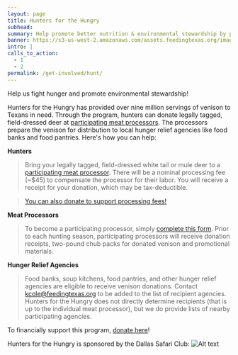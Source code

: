 ```yaml
---
layout: page
title: Hunters for the Hungry
subhead:
summary: Help promote better nutrition & environmental stewardship by providing healthy venison to hungry Texans.
banner: https://s3-us-west-2.amazonaws.com/assets.feedingtexas.org/images/banners/Hunters-For-the-Hungry.jpg
intro: |
calls_to_action:
  - 1
  - 2
permalink: /get-involved/hunt/
---
```

Help us fight hunger and promote environmental stewardship! 

Hunters for the Hungry has provided over nine million servings of venison to Texans in need. Through the program, hunters can donate legally tagged, field-dressed deer at [participating meat processors](https://s3-us-west-2.amazonaws.com/assets.feedingtexas.org/pdf/Hunters-for-the-Hungry-Processors.pdf). The processors prepare the venison for distribution to local hunger relief agencies like food banks and food pantries. Here's how you can help:    

**Hunters**    
> Bring your legally tagged, field-dressed white tail or mule deer to a [participating meat processor](https://s3-us-west-2.amazonaws.com/assets.feedingtexas.org/pdf/Hunters-for-the-Hungry-Processors.pdf). There will be a nominal processing fee (~$45) to compensate the processor for their labor. You will receive a receipt for your donation, which may be tax-deductible. 

> [You can also donate to support processing fees!](https://donatenow.networkforgood.org/huntersforthehungry) 

**Meat Processors**    
> To become a participating processor, simply [complete this form](http://goo.gl/forms/xvUzGO6nltecRo0y2). Prior to each hunting season, participating processors will receive donation receipts, two-pound chub packs for donated venison and promotional materials. 

**Hunger Relief Agencies**    
> Food banks, soup kitchens, food pantries, and other hunger relief agencies are eligible to receive venison donations. Contact kcole@feedingtexas.org to be added to the list of recipient agencies. Hunters for the Hungry does not directly determine recipients (that is up to the individual meat processor), but we do provide lists of nearby participating agencies.

To financially support this program, [donate here](https://donatenow.networkforgood.org/huntersforthehungry)!

Hunters for the Hungry is sponsored by the Dallas Safari Club:
![Alt text](https://s3-us-west-2.amazonaws.com/assets.feedingtexas.org/images/inline/Dallas-Safari-Club-Logo.png)
